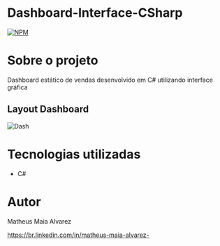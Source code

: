 # Dashboard-Interface-CSharp
[![NPM](https://img.shields.io/npm/l/react)](https://github.com/MatheusAlvarez/Calculadora-CSharp/blob/main/LICENSE) 

# Sobre o projeto

Dashboard estático de vendas desenvolvido em C# utilizando interface gráfica 

## Layout Dashboard
![Dash](https://github.com/MatheusAlvarez/Dashboard-Interface-CSharp/blob/main/_assets/Dash1.PNG)

# Tecnologias utilizadas
- C#

# Autor

Matheus Maia Alvarez

https://br.linkedin.com/in/matheus-maia-alvarez-
